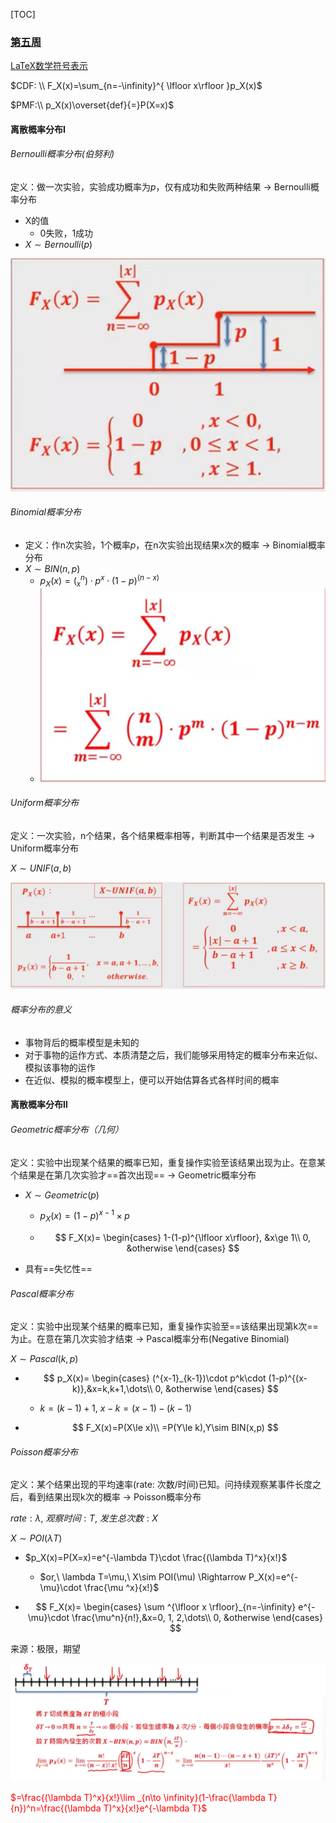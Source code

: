 [TOC]

### [第五周](https://www.coursera.org/learn/prob1/home/week/5)

[LaTeX数学符号表示](http://mohu.org/info/symbols/symbols.htm)

$CDF: \\ F_X(x)=\sum_{n=-\infinity}^{ \lfloor x\rfloor }p_X(x)$

$PMF:\\ p_X(x)\overset{def}{=}P(X=x)$

####  离散概率分布Ⅰ

###### Bernoulli概率分布(伯努利)

定义：做一次实验，实验成功概率为$p$，仅有成功和失败两种结果 $\to$ Bernoulli概率分布

* X的值
  * 0失败，1成功
* $X \sim Bernoulli(p)$

![image-20210820130808290](Week5_notes.assets/image-20210820130808290.png)

###### Binomial概率分布


* 定义：作n次实验，1个概率$p$，在n次实验出现结果x次的概率 $\to$ Binomial概率分布
* $X\sim BIN(n, p)$
  * $p_X(x)=(_x^{n})\cdot p^x\cdot (1-p)^{(n-x)}$
  * ![image-20210820131813813](Week5_notes.assets/image-20210820131813813.png)

###### Uniform概率分布

定义：一次实验，n个结果，各个结果概率相等，判断其中一个结果是否发生 $\to$ Uniform概率分布

$X\sim UNIF(a,b)$

![image-20210820132414371](Week5_notes.assets/image-20210820132414371.png)

###### 概率分布的意义

* 事物背后的概率模型是未知的
* 对于事物的运作方式、本质清楚之后，我们能够采用特定的概率分布来近似、模拟该事物的运作
* 在近似、模拟的概率模型上，便可以开始估算各式各样时间的概率

#### 离散概率分布Ⅱ

###### Geometric概率分布（几何）

定义：实验中出现某个结果的概率已知，重复操作实验至该结果出现为止。在意某个结果是在第几次实验才==首次出现== $\to$ Geometric概率分布

* $X\sim Geometric(p)$

  * $p_X(x)=(1-p)^{x-1}\times p$

  * $$
    F_X(x)=
    \begin{cases}
    1-(1-p)^{\lfloor x\rfloor}, &x\ge 1\\
    0, &otherwise
    \end{cases}
    $$

* 具有==失忆性==

###### Pascal概率分布

定义：实验中出现某个结果的概率已知，重复操作实验至==该结果出现第k次==为止。在意在第几次实验才结束 $\to$ Pascal概率分布(Negative Binomial)

$X\sim Pascal(k,p)$

* $$
  p_X(x)=
  \begin{cases}
  (^{x-1}_{k-1})\cdot p^k\cdot (1-p)^{(x-k)},&x=k,k+1,\dots\\
  0, &otherwise
  \end{cases}
  $$

  * $k=(k-1)+1$, $x-k=(x-1)-(k-1)$

* $$
  F_X(x)=P(X\le x)\\
  =P(Y\le k),Y\sim BIN(x,p)
  $$

###### Poisson概率分布

定义：某个结果出现的平均速率(rate: 次数/时间)已知。问持续观察某事件长度之后，看到结果出现k次的概率 $\to$ Poisson概率分布

$rate: \lambda,\ 观察时间: T,\ 发生总次数: X$

$X\sim POI(\lambda T)$

* $p_X(x)=P(X=x)=e^{-\lambda T}\cdot \frac{(\lambda T)^x}{x!}$

  * $or,\ \lambda T=\mu,\ X\sim POI(\mu) \Rightarrow P_X(x)=e^{-\mu}\cdot \frac{\mu ^x}{x!}$

* $$
  F_X(x)=
  \begin{cases}
  \sum ^{\lfloor x \rfloor}_{n=-\infinity} e^{-\mu}\cdot \frac{\mu^n}{n!},&x=0, 1, 2,\dots\\
  0, &otherwise
  \end{cases}
  $$

来源：极限，期望

![image-20210820142111565](Week5_notes.assets/image-20210820142111565.png)

<font color=red>$=\frac{(\lambda T)^x}{x!}\lim _{n\to \infinity}(1-\frac{\lambda T}{n})^n=\frac{(\lambda T)^x}{x!}e^{-\lambda T}$</font>
